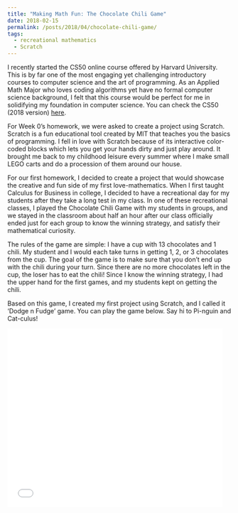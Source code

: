 ```yaml
---
title: "Making Math Fun: The Chocolate Chili Game"
date: 2018-02-15
permalink: /posts/2018/04/chocolate-chili-game/
tags:
  - recreational mathematics
  - Scratch
---
```


I recently started the CS50 online course offered by Harvard University. This is by far one of the most engaging yet challenging introductory courses to computer science and the art of programming. As an Applied Math Major who loves coding algorithms yet have no formal computer science background, I felt that this course would be perfect for me in solidifying my foundation in  computer science. You can check the CS50 (2018 version) [here](https://courses.edx.org/courses/course-v1:HarvardX+CS50+X/course/).

For Week 0’s homework, we were asked to create a project using Scratch. Scratch is a fun educational tool created by MIT that teaches you the basics of programming. I fell in love with Scratch because of its interactive color-coded blocks which lets you get your hands dirty and just play around. It brought me back to my childhood leisure every summer where I make small LEGO carts and do a procession of them around our house.

For our first homework, I decided to create a project that would showcase the creative and fun side of my first love-mathematics. When I first taught Calculus for Business in college, I decided to have a recreational day for my students after they take a long test in my class. In one of these recreational classes, I played the Chocolate Chili Game with my students in groups, and we stayed in the classroom about half an hour after our class officially ended just for each group to know the winning strategy, and satisfy their mathematical curiosity.

The rules of the game are simple: I have a cup with 13 chocolates and 1 chili. My student and I would each take turns in getting 1, 2, or 3 chocolates from the cup. The goal of the game is to make sure that you don’t end up with the chili during your turn. Since there are no more chocolates left in the cup, the loser has to eat the chili! Since I know the winning strategy, I had the upper hand for the first games, and my students kept on getting the chili.

Based on this game, I created my first project using Scratch, and I called it ‘Dodge n Fudge’ game. You can play the game below. Say hi to Pi-nguin and Cat-culus!

<iframe allowtransparency="true" width="485" height="402" src="//scratch.mit.edu/projects/embed/217318385/?autostart=false" frameborder="0" allowfullscreen></iframe>
